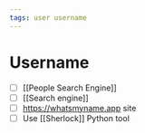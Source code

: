 ```yaml
---
tags: user username
---
```


# Username

- [ ] [[People Search Engine]]
- [ ] [[Search engine]]
- [ ] https://whatsmyname.app site
- [ ] Use [[Sherlock]] Python tool
